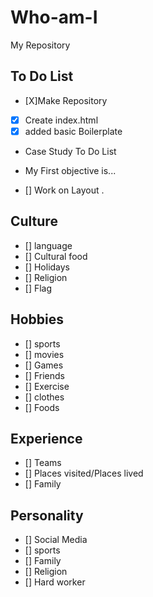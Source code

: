 # Who-am-I
My Repository

## To Do List

- [X]Make Repository
- [X] Create index.html
- [X] added basic Boilerplate
- Case Study To Do List
- My First objective is...

- [] Work on Layout
.
 ## Culture

 - [] language
- [] Cultural food
- [] Holidays
- [] Religion
- [] Flag
## Hobbies

- [] sports
- [] movies
- [] Games
- [] Friends
- [] Exercise
- [] clothes
- [] Foods
## Experience

- [] Teams
- [] Places visited/Places lived
- [] Family

## Personality

- [] Social Media
- [] sports
- [] Family
- [] Religion
- [] Hard worker
